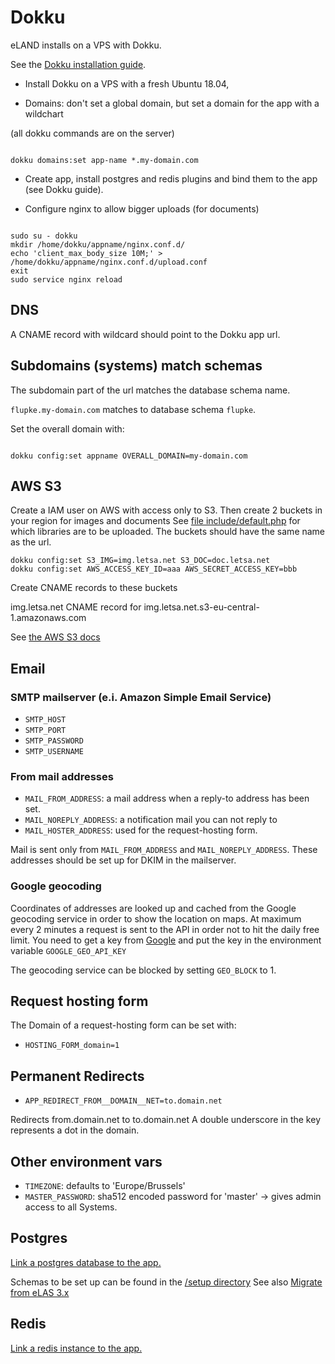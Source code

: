 # Dokku

eLAND installs on a VPS with Dokku.

See the [Dokku installation guide](http://dokku.viewdocs.io/dokku/getting-started/installation).

* Install Dokku on a VPS with a fresh Ubuntu 18.04,

* Domains: don't set a global domain, but set a domain for the app with a wildchart

(all dokku commands are on the server)

```shell

dokku domains:set app-name *.my-domain.com

```

* Create app, install postgres and redis plugins and bind them to the app (see Dokku guide).

* Configure nginx to allow bigger uploads (for documents)

```shell

sudo su - dokku
mkdir /home/dokku/appname/nginx.conf.d/
echo 'client_max_body_size 10M;' > /home/dokku/appname/nginx.conf.d/upload.conf
exit
sudo service nginx reload

```

## DNS

A CNAME record with wildcard should point to the Dokku app url.

## Subdomains (systems) match schemas

The subdomain part of the url matches the database schema name.

`flupke.my-domain.com` matches to database schema `flupke`.

Set the overall domain with:

```shell

dokku config:set appname OVERALL_DOMAIN=my-domain.com

```

## AWS S3

Create a IAM user on AWS with access only to S3. Then create 2 buckets in your region for images and documents
See [file include/default.php](includes/default.php) for which libraries are to be uploaded.
The buckets should have the same name as the url.

```shell
dokku config:set S3_IMG=img.letsa.net S3_DOC=doc.letsa.net
dokku config:set AWS_ACCESS_KEY_ID=aaa AWS_SECRET_ACCESS_KEY=bbb
```

Create CNAME records to these buckets

img.letsa.net CNAME record for img.letsa.net.s3-eu-central-1.amazonaws.com

See [the AWS S3 docs](http://docs.aws.amazon.com/AmazonS3/latest/dev/VirtualHosting.html)

## Email

### SMTP mailserver (e.i. Amazon Simple Email Service)

* `SMTP_HOST`
* `SMTP_PORT`
* `SMTP_PASSWORD`
* `SMTP_USERNAME`

### From mail addresses

* `MAIL_FROM_ADDRESS`: a mail address when a reply-to address has been set.
* `MAIL_NOREPLY_ADDRESS`: a notification mail you can not reply to
* `MAIL_HOSTER_ADDRESS`: used for the request-hosting form.

Mail is sent only from `MAIL_FROM_ADDRESS` and `MAIL_NOREPLY_ADDRESS`.
These addresses should be set up for DKIM in the mailserver.

### Google geocoding

Coordinates of addresses are looked up and cached from the Google geocoding service in order to show the location on maps. At maximum every 2 minutes a request is sent to the API in order not to hit the daily free limit. You need to get a key from [Google](https://developers.google.com/maps/documentation/geocoding/intro)
and put the key in the environment variable `GOOGLE_GEO_API_KEY`

The geocoding service can be blocked by setting `GEO_BLOCK` to 1.

## Request hosting form

The Domain of a request-hosting form can be set with:

* `HOSTING_FORM_domain=1`

## Permanent Redirects

* `APP_REDIRECT_FROM__DOMAIN__NET=to.domain.net`

Redirects from.domain.net to to.domain.net
A double underscore in the key represents a dot in the domain.

## Other environment vars

* `TIMEZONE`: defaults to 'Europe/Brussels'
* `MASTER_PASSWORD`: sha512 encoded password for 'master' -> gives admin access to all Systems.

## Postgres

[Link a postgres database to the app.](https://github.com/dokku/dokku-postgres)

Schemas to be set up can be found in the [/setup directory](https://github.com/eeemarv/eland/tree/master/setup)
See also [Migrate from eLAS 3.x](migrate-from-elas-3.md)

## Redis

[Link a redis instance to the app.](https://github.com/dokku/dokku-redis)
